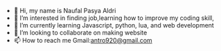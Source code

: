 - 👋 Hi, my name is Naufal Pasya Aldri
- 👀 I’m interested in finding job,learning how to improve my coding skill, 
- 🌱 I’m currently learning Javascript, python, lua, and web development
- 💞️ I’m looking to collaborate on making website
- 📫 How to reach me Gmail:antro920@gmail.com

<!---
Naufal-Pasya-Aldri1-26/Naufal-Pasya-Aldri1-26 is a ✨ special ✨ repository because its `README.md` (this file) appears on your GitHub profile.
You can click the Preview link to take a look at your changes.
--->
